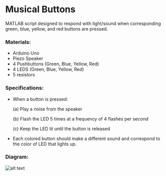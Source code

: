 # Musical Buttons
MATLAB script designed to respond with light/sound when corresponding green, blue, yellow, and red buttons are pressed.

### Materials:
- Arduino Uno
- Piezo Speaker
- 4 Pushbuttons (Green, Blue, Yellow, Red)
- 4 LEDS (Green, Blue, Yellow, Red)
- 5 resistors

### Specifications:
- When a button is pressed:

    (a) Play a noise from the speaker 
 
    (b) Flash the LED 5 times at a frequency of 4 flashes per second
  
    (c) Keep the LED lit until the button is released
- Each colored button should make a different sound and correspond to the color of LED that lights up.

### Diagram:
![alt text](https://github.com/katie-plese/MECH-103/blob/main/Musical%20Buttons/musical_buttons.jpg "Picture")
